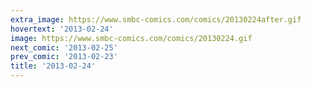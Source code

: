 ```yaml
---
extra_image: https://www.smbc-comics.com/comics/20130224after.gif
hovertext: '2013-02-24'
image: https://www.smbc-comics.com/comics/20130224.gif
next_comic: '2013-02-25'
prev_comic: '2013-02-23'
title: '2013-02-24'
---
```



